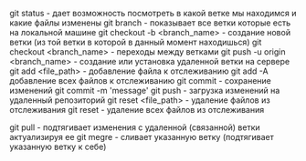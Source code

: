 git status - дает возможность посмотреть в какой ветке мы находимся и какие файлы изменены
git branch - показывает все ветки которые есть на локальной машине
git checkout -b <branch_name>  - создание новой ветки (из той ветки в которой в данный момент находишься)
git checkout <branch_name> - переходы между ветками
git push -u origin <branch_name> - создание или установка удаленной ветки на сервере
git add <file_path> - добавление файла к отслеживанию 
git add -A добавление всех файлов к отслеживанию
git commit - сохранение изменений
git commit -m 'message'
git push - загрузка изменений на удаленный репозиторий
git reset <file_path> - удаление файлов из отслеживания
git reset  - удаление всех файлов из отслеживания


git pull - подтягивает изменения с удаленной (связанной) ветки актуализируя ее
git megre <merged branch name> - сливает указанную ветку (подтягивает указанную ветку к себе)
